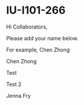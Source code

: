 # IU-I101-266

Hi Collaborators,

Please add your name below. 

For example, Chen Zhong

Chen Zhong

Test

Test 2

Jenna Fry
